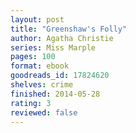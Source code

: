 ```yaml
---
layout: post
title: "Greenshaw's Folly"
author: Agatha Christie
series: Miss Marple
pages: 100
format: ebook
goodreads_id: 17824620
shelves: crime
finished: 2014-05-28
rating: 3
reviewed: false
---
```

